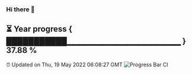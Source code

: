 ### Hi there 👋
⏳ Year progress { ███████████▁▁▁▁▁▁▁▁▁▁▁▁▁▁▁▁▁▁▁ } 37.88 %
---
⏰ Updated on Thu, 19 May 2022 06:08:27 GMT
![Progress Bar CI](https://github.com/Moyi321/Moyi321/workflows/Progress%20Bar%20CI/badge.svg)
